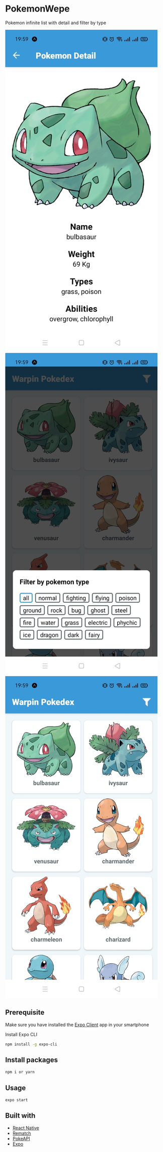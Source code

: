 # PokemonWepe

Pokemon infinite list with detail and filter by type

![](1.jpeg)
![](2.jpeg)
![](3.jpeg)

## Prerequisite

Make sure you have installed the [Expo Client](https://expo.io/tools#client) app in your smartphone

Install Expo CLI

```bash
npm install -g expo-cli
```

## Install packages

```bash
npm i or yarn
```

## Usage

```bash
expo start
```

## Built with

- [React Native](https://reactnative.dev/)
- [Rematch](https://github.com/rematch/rematch)
- [PokeAPI](https://pokeapi.co)
- [Expo](https://expo.io/)

